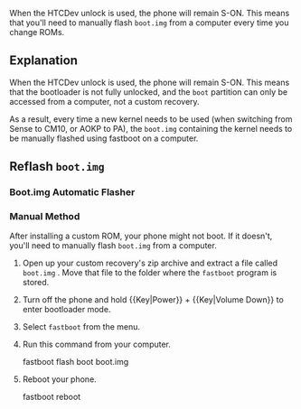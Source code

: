 When the HTCDev unlock is used, the phone will remain S-ON. This means that you'll need to manually flash `boot.img` from a computer every time you change ROMs.

## Explanation

When the HTCDev unlock is used, the phone will remain S-ON. This means that the bootloader is not fully unlocked, and the `boot` partition can only be accessed from a computer, not a custom recovery. 

As a result, every time a new kernel needs to be used (when switching from Sense to CM10, or AOKP to PA), the `boot.img` containing the kernel needs to be manually flashed using fastboot on a computer.

## Reflash `boot.img`

### Boot.img Automatic Flasher

### Manual Method

After installing a custom ROM, your phone might not boot. If it doesn't, you'll need to manually flash `boot.img` from a computer.

1. Open up your custom recovery's zip archive and extract a file called `boot.img` . Move that file to the folder where the `fastboot` program is stored.
2. Turn off the phone and hold {{Key|Power}} + {{Key|Volume Down}} to enter bootloader mode.
3. Select `fastboot` from the menu.
4. Run this command from your computer.

    fastboot flash boot boot.img

5. Reboot your phone.

    fastboot reboot